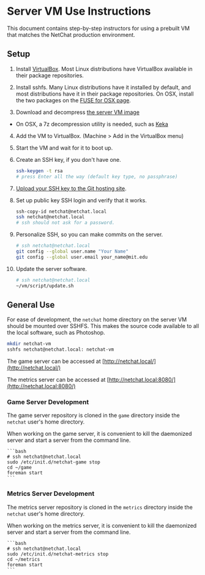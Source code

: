 # Server VM Use Instructions

This document contains step-by-step instructors for using a prebuilt VM that
matches the NetChat production environment.


## Setup

1. Install [VirtualBox](https://www.virtualbox.org/wiki/Downloads). Most
Linux distributions have VirtualBox available in their package repositories.

2. Install sshfs. Many Linux distributions have it installed by default, and
most distributions have it in their package repositories. On OSX, install the
two packages on the [FUSE for OSX page](http://osxfuse.github.com/).

3. Download and decompress
   [the server VM image](http://people.csail.mit.edu/costan/netchat/netchat-server-vm.7z)

  * On OSX, a 7z decompression utility is needed, such as
    [Keka](http://www.kekaosx.com/)

4. Add the VM to VirtualBox. (Machine > Add in the VirtualBox menu)

5. Start the VM and wait for it to boot up.

6. Create an SSH key, if you don't have one.

    ```bash
    ssh-keygen -t rsa
    # press Enter all the way (default key type, no passphrase)
    ```

7. [Upload your SSH key to the Git hosting site](https://github.com/settings/ssh).

8. Set up public key SSH login and verify that it works.

    ```bash
    ssh-copy-id netchat@netchat.local
    ssh netchat@netchat.local
    # ssh should not ask for a password.
   ```

9. Personalize SSH, so you can make commits on the server.

    ```bash
    # ssh netchat@netchat.local
    git config --global user.name "Your Name"
    git config --global user.email your_name@mit.edu
    ```

10. Update the server software.

    ```bash
    # ssh netchat@netchat.local
    ~/vm/script/update.sh
    ```

## General Use

For ease of development, the `netchat` home directory on the server VM should be
mounted over SSHFS. This makes the source code available to all the local
software, such as Photoshop.

```bash
mkdir netchat-vm
sshfs netchat@netchat.local: netchat-vm
```

The game server can be accessed at [http://netchat.local/](http://netchat.local/)

The metrics server can be accessed at
[http://netchat.local:8080/](http://netchat.local:8080/)


### Game Server Development

The game server repository is cloned in the `game` directory inside the
`netchat` user's home directory.

When working on the game server, it is convenient to kill the daemonized server
and start a server from the command line.


    ```bash
    # ssh netchat@netchat.local
    sudo /etc/init.d/netchat-game stop
    cd ~/game
    foreman start
    ```

### Metrics Server Development

The metrics server repository is cloned in the `metrics` directory inside the
`netchat` user's home directory.

When working on the metrics server, it is convenient to kill the daemonized
server and start a server from the command line.


    ```bash
    # ssh netchat@netchat.local
    sudo /etc/init.d/netchat-metrics stop
    cd ~/metrics
    foreman start
    ```
